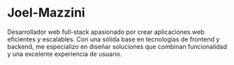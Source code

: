 # Joel-Mazzini
Desarrollador web full-stack apasionado por crear aplicaciones web eficientes y escalables. Con una sólida base en tecnologías de frontend y backend, me especializo en diseñar soluciones que combinan funcionalidad y una excelente experiencia de usuario.
